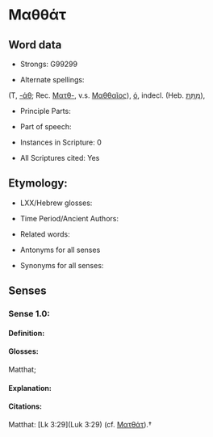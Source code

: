 # Μαθθάτ

<!-- Status: S2=NeedsEdits -->
<!-- Lexica used for edits:   -->

## Word data

* Strongs: G99299

* Alternate spellings:

(T, [-άθ](); Rec. [Ματθ-](), v.s. [Μαθθαῖος]()), [ὁ](), indecl. (Heb. [מַתָּת](//en-uhl/H4991)),

* Principle Parts: 


* Part of speech: 


* Instances in Scripture: 0

* All Scriptures cited: Yes

## Etymology: 


* LXX/Hebrew glosses: 


* Time Period/Ancient Authors: 


* Related words: 

* Antonyms for all senses

* Synonyms for all senses: 


## Senses 


### Sense  1.0: 

#### Definition: 

#### Glosses: 

Matthat; 

#### Explanation: 


#### Citations: 

Matthat: [Lk 3:29](Luk 3:29) (cf. [Ματθάτ]()).†
